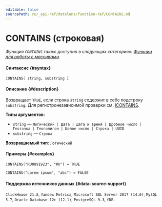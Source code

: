 ```yaml
---
editable: false
sourcePath: ru/_api-ref/datalens/function-ref/CONTAINS.md
---
```


# CONTAINS (строковая)

_Функция `CONTAINS` также доступна в следующих категориях: [Функции для работы с массивами](CONTAINS_ARRAY.md)._

#### Синтаксис {#syntax}


```
CONTAINS( string, substring )
```

#### Описание {#description}
Возвращает `TRUE`, если строка `string` содержит в себе подстроку `substring`. Для регистронезависимой проверки см. [ICONTAINS](ICONTAINS.md).

**Типы аргументов:**
- `string` — `Логический | Дата | Дата и время | Дробное число | Геоточка | Геополигон | Целое число | Строка | UUID`
- `substring` — `Строка`


**Возвращаемый тип**: `Логический`

#### Примеры {#examples}

```
CONTAINS("RU0891923", "RU") = TRUE
```

```
CONTAINS("Lorem ipsum", "abc") = FALSE
```


#### Поддержка источников данных {#data-source-support}

`ClickHouse 21.8`, `Yandex Metrica`, `Microsoft SQL Server 2017 (14.0)`, `MySQL 5.7`, `Oracle Database 12c (12.1)`, `PostgreSQL 9.3`, `YDB`.
